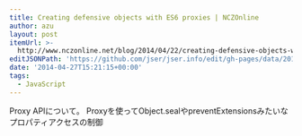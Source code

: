 ```yaml
---
title: Creating defensive objects with ES6 proxies | NCZOnline
author: azu
layout: post
itemUrl: >-
  http://www.nczonline.net/blog/2014/04/22/creating-defensive-objects-with-es6-proxies/
editJSONPath: 'https://github.com/jser/jser.info/edit/gh-pages/data/2014/04/index.json'
date: '2014-04-27T15:21:15+00:00'
tags:
  - JavaScript
---
```

Proxy APIについて。 Proxyを使ってObject.sealやpreventExtensionsみたいなプロパティアクセスの制御
